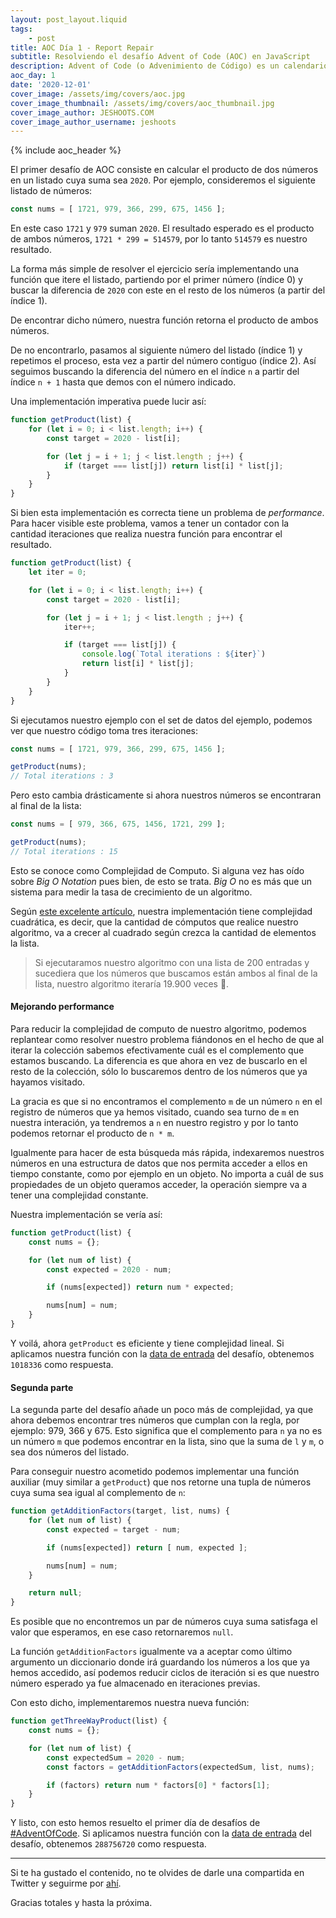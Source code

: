 ```yaml
---
layout: post_layout.liquid
tags:
    - post
title: AOC Día 1 - Report Repair
subtitle: Resolviendo el desafío Advent of Code (AOC) en JavaScript
description: Advent of Code (o Advenimiento de Código) es un calendario de advenimiento de pequeños desafíos de programación que pueden ser resueltos en cualquier lenguaje de programación.
aoc_day: 1
date: '2020-12-01'
cover_image: /assets/img/covers/aoc.jpg
cover_image_thumbnail: /assets/img/covers/aoc_thumbnail.jpg
cover_image_author: JESHOOTS.COM
cover_image_author_username: jeshoots
---
```


{% include aoc_header %}

El primer desafío de AOC consiste en calcular el producto de dos números en un listado cuya suma sea `2020`. Por ejemplo, consideremos el siguiente listado de números:

```javascript
const nums = [ 1721, 979, 366, 299, 675, 1456 ];
```

En este caso `1721` y `979` suman `2020`. El resultado esperado es el producto de ambos números, `1721 * 299 = 514579`, por lo tanto `514579` es nuestro resultado.

La forma más simple de resolver el ejercicio sería implementando una función que itere el listado, partiendo por el primer número (índice 0) y buscar la diferencia de `2020` con este en el resto de los números (a partir del índice 1).

De encontrar dicho número, nuestra función retorna el producto de ambos números.

De no encontrarlo, pasamos al siguiente número del listado (índice 1) y repetimos el proceso, esta vez a partir del número contiguo (índice 2). Así seguimos buscando la diferencia del número en el índice `n` a partir del índice `n + 1` hasta que demos con el número indicado.

Una implementación imperativa puede lucir así:

```javascript
function getProduct(list) {
    for (let i = 0; i < list.length; i++) {
        const target = 2020 - list[i];

        for (let j = i + 1; j < list.length ; j++) {
            if (target === list[j]) return list[i] * list[j];
        }
    }
}
```

Si bien esta implementación es correcta tiene un problema de *performance*. Para hacer visible este problema, vamos a tener un contador con la cantidad iteraciones que realiza nuestra función para encontrar el resultado.

```javascript
function getProduct(list) {
    let iter = 0;

    for (let i = 0; i < list.length; i++) {
        const target = 2020 - list[i];

        for (let j = i + 1; j < list.length ; j++) {
            iter++;

            if (target === list[j]) {
                console.log(`Total iterations : ${iter}`)
                return list[i] * list[j];
            }
        }
    }
}
```

Si ejecutamos nuestro ejemplo con el set de datos del ejemplo, podemos ver que nuestro código toma tres iteraciones:

```javascript
const nums = [ 1721, 979, 366, 299, 675, 1456 ];

getProduct(nums);
// Total iterations : 3
```

Pero esto cambia drásticamente si ahora nuestros números se encontraran al final de la lista:

```javascript
const nums = [ 979, 366, 675, 1456, 1721, 299 ];

getProduct(nums);
// Total iterations : 15
```

Esto se conoce como Complejidad de Computo. Si alguna vez has oído sobre *Big O Notation* pues bien, de esto se trata. *Big O* no es más que un sistema para medir la tasa de crecimiento de un algoritmo.

Según [este excelente artículo](https://jarednielsen.com/big-o-quadratic-time-complexity/), nuestra implementación tiene complejidad cuadrática, es decir, que la cantidad de cómputos que realice nuestro algoritmo, va a crecer al cuadrado según crezca la cantidad de elementos la lista.

> Si ejecutaramos nuestro algoritmo con una lista de 200 entradas y sucediera que los números que buscamos están ambos al final de la lista, nuestro algoritmo iteraría 19.900 veces 🤯.

#### Mejorando performance

Para reducir la complejidad de computo de nuestro algoritmo, podemos replantear como resolver nuestro problema fiándonos en el hecho de que al iterar la colección sabemos efectivamente cuál es el complemento que estamos buscando. La diferencia es que ahora en vez de buscarlo en el resto de la colección, sólo lo buscaremos dentro de los números que ya hayamos visitado.

La gracia es que si no encontramos el complemento `m` de un número `n` en el registro de números que ya hemos visitado, cuando sea turno de `m` en nuestra interación, ya tendremos a `n` en nuestro registro y por lo tanto podemos retornar el producto de `n * m`.

Igualmente para hacer de esta búsqueda más rápida, indexaremos nuestros números en una estructura de datos que nos permita acceder a ellos en tiempo constante, como por ejemplo en un objeto. No importa a cuál de sus propiedades de un objeto queramos acceder, la operación siempre va a tener una complejidad constante.

Nuestra implementación se vería así:

```javascript
function getProduct(list) {
    const nums = {};

    for (let num of list) {
        const expected = 2020 - num;

        if (nums[expected]) return num * expected;

        nums[num] = num;
    }
}
```

Y voilá, ahora `getProduct` es eficiente y tiene complejidad lineal. Si aplicamos nuestra función con la [data de entrada](https://adventofcode.com/2020/day/1/input) del desafío, obtenemos `1018336` como respuesta.

#### Segunda parte

La segunda parte del desafío añade un poco más de complejidad, ya que ahora debemos encontrar tres números que cumplan con la regla, por ejemplo: 979, 366 y 675. Esto significa que el complemento para `n` ya no es un número `m` que podemos encontrar en la lista, sino que la suma de `l` y `m`, o sea dos números del listado.

Para conseguir nuestro acometido podemos implementar una función auxiliar (muy similar a `getProduct`) que nos retorne una tupla de números cuya suma sea igual al complemento de `n`:

```javascript
function getAdditionFactors(target, list, nums) {
    for (let num of list) {
        const expected = target - num;

        if (nums[expected]) return [ num, expected ];

        nums[num] = num;
    }

    return null;
}
```

Es posible que no encontremos un par de números cuya suma satisfaga el valor que esperamos, en ese caso retornaremos `null`.

La función `getAdditionFactors` igualmente va a aceptar como último argumento un diccionario donde irá guardando los números a los que ya hemos accedido, así podemos reducir ciclos de iteración si es que nuestro número esperado ya fue almacenado en iteraciones previas.

Con esto dicho, implementaremos nuestra nueva función:

```javascript
function getThreeWayProduct(list) {
    const nums = {};

    for (let num of list) {
        const expectedSum = 2020 - num;
        const factors = getAdditionFactors(expectedSum, list, nums);

        if (factors) return num * factors[0] * factors[1];
    }
}
```

Y listo, con esto hemos resuelto el primer día de desafíos de [#AdventOfCode](https://twitter.com/hashtag/AdventOfCode). Si aplicamos nuestra función con la [data de entrada](https://adventofcode.com/2020/day/1/input) del desafío, obtenemos `288756720` como respuesta.

---

Si te ha gustado el contenido, no te olvides de darle una compartida en Twitter y seguirme por [ahí](https://twitter.com/daslaf).

Gracias totales y hasta la próxima.
